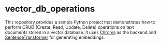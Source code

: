 # vector_db_operations
This repository provides a sample Python project that demonstrates how to perform CRUD (Create, Read, Update, Delete) operations on text documents stored in a vector database. It uses [Chroma](https://github.com/chroma-core/chroma) as the backend and [SentenceTransformer](https://www.sbert.net/) for generating embeddings.
